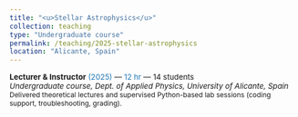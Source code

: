 ```yaml
---
title: "<u>Stellar Astrophysics</u>"
collection: teaching
type: "Undergraduate course"
permalink: /teaching/2025-stellar-astrophysics
location: "Alicante, Spain"
---
```


<div class="archive__item">
  <p class="archive__item-excerpt" style="font-size: 0.95em; margin-top: 0;">
    <strong>Lecturer & Instructor</strong> <span style="color:#1f77b4;">(2025)</span> — <span style="color:#1f77b4;">12 hr</span> — 14 students<br>
    <em>Undergraduate course, Dept. of Applied Physics, University of Alicante, Spain</em><br>
    <span style="font-size: 0.9em;">Delivered theoretical lectures and supervised Python-based lab sessions (coding support, troubleshooting, grading).</span>
  </p>
</div>

